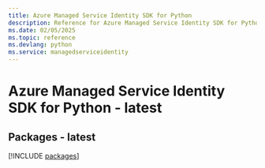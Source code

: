 ```yaml
---
title: Azure Managed Service Identity SDK for Python
description: Reference for Azure Managed Service Identity SDK for Python
ms.date: 02/05/2025
ms.topic: reference
ms.devlang: python
ms.service: managedserviceidentity
---
```

# Azure Managed Service Identity SDK for Python - latest
## Packages - latest
[!INCLUDE [packages](managed-service-identity-index.md)]